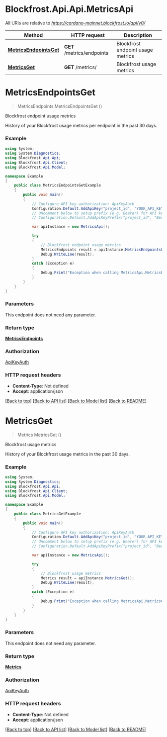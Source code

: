 # Blockfrost.Api.Api.MetricsApi

All URIs are relative to *https://cardano-mainnet.blockfrost.io/api/v0/*

Method | HTTP request | Description
------------- | ------------- | -------------
[**MetricsEndpointsGet**](MetricsApi.md#metricsendpointsget) | **GET** /metrics/endpoints | Blockfrost endpoint usage metrics
[**MetricsGet**](MetricsApi.md#metricsget) | **GET** /metrics/ | Blockfrost usage metrics

<a name="metricsendpointsget"></a>
# **MetricsEndpointsGet**
> MetricsEndpoints MetricsEndpointsGet ()

Blockfrost endpoint usage metrics

History of your Blockfrost usage metrics per endpoint in the past 30 days. 

### Example
```csharp
using System;
using System.Diagnostics;
using Blockfrost.Api.Api;
using Blockfrost.Api.Client;
using Blockfrost.Api.Model;

namespace Example
{
    public class MetricsEndpointsGetExample
    {
        public void main()
        {
            // Configure API key authorization: ApiKeyAuth
            Configuration.Default.AddApiKey("project_id", "YOUR_API_KEY");
            // Uncomment below to setup prefix (e.g. Bearer) for API key, if needed
            // Configuration.Default.AddApiKeyPrefix("project_id", "Bearer");

            var apiInstance = new MetricsApi();

            try
            {
                // Blockfrost endpoint usage metrics
                MetricsEndpoints result = apiInstance.MetricsEndpointsGet();
                Debug.WriteLine(result);
            }
            catch (Exception e)
            {
                Debug.Print("Exception when calling MetricsApi.MetricsEndpointsGet: " + e.Message );
            }
        }
    }
}
```

### Parameters
This endpoint does not need any parameter.

### Return type

[**MetricsEndpoints**](MetricsEndpoints.md)

### Authorization

[ApiKeyAuth](../README.md#ApiKeyAuth)

### HTTP request headers

 - **Content-Type**: Not defined
 - **Accept**: application/json

[[Back to top]](#) [[Back to API list]](../README.md#documentation-for-api-endpoints) [[Back to Model list]](../README.md#documentation-for-models) [[Back to README]](../README.md)
<a name="metricsget"></a>
# **MetricsGet**
> Metrics MetricsGet ()

Blockfrost usage metrics

History of your Blockfrost usage metrics in the past 30 days.

### Example
```csharp
using System;
using System.Diagnostics;
using Blockfrost.Api.Api;
using Blockfrost.Api.Client;
using Blockfrost.Api.Model;

namespace Example
{
    public class MetricsGetExample
    {
        public void main()
        {
            // Configure API key authorization: ApiKeyAuth
            Configuration.Default.AddApiKey("project_id", "YOUR_API_KEY");
            // Uncomment below to setup prefix (e.g. Bearer) for API key, if needed
            // Configuration.Default.AddApiKeyPrefix("project_id", "Bearer");

            var apiInstance = new MetricsApi();

            try
            {
                // Blockfrost usage metrics
                Metrics result = apiInstance.MetricsGet();
                Debug.WriteLine(result);
            }
            catch (Exception e)
            {
                Debug.Print("Exception when calling MetricsApi.MetricsGet: " + e.Message );
            }
        }
    }
}
```

### Parameters
This endpoint does not need any parameter.

### Return type

[**Metrics**](Metrics.md)

### Authorization

[ApiKeyAuth](../README.md#ApiKeyAuth)

### HTTP request headers

 - **Content-Type**: Not defined
 - **Accept**: application/json

[[Back to top]](#) [[Back to API list]](../README.md#documentation-for-api-endpoints) [[Back to Model list]](../README.md#documentation-for-models) [[Back to README]](../README.md)
